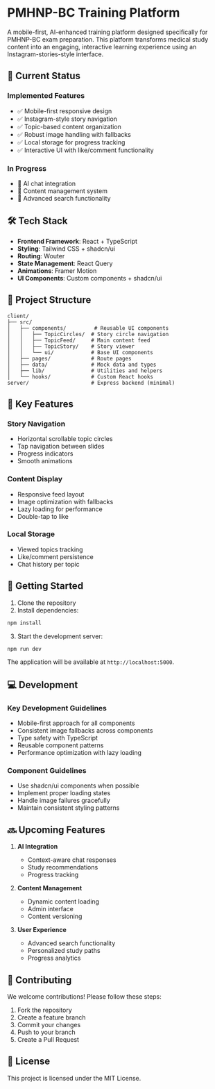# PMHNP-BC Training Platform

A mobile-first, AI-enhanced training platform designed specifically for PMHNP-BC exam preparation. This platform transforms medical study content into an engaging, interactive learning experience using an Instagram-stories-style interface.

## 🎯 Current Status

### Implemented Features
- ✅ Mobile-first responsive design
- ✅ Instagram-style story navigation
- ✅ Topic-based content organization
- ✅ Robust image handling with fallbacks
- ✅ Local storage for progress tracking
- ✅ Interactive UI with like/comment functionality

### In Progress
- 🚧 AI chat integration
- 🚧 Content management system
- 🚧 Advanced search functionality

## 🛠 Tech Stack

- **Frontend Framework**: React + TypeScript
- **Styling**: Tailwind CSS + shadcn/ui
- **Routing**: Wouter
- **State Management**: React Query
- **Animations**: Framer Motion
- **UI Components**: Custom components + shadcn/ui

## 📁 Project Structure

```
client/
├── src/
│   ├── components/         # Reusable UI components
│   │   ├── TopicCircles/  # Story circle navigation
│   │   ├── TopicFeed/     # Main content feed
│   │   ├── TopicStory/    # Story viewer
│   │   └── ui/            # Base UI components
│   ├── pages/             # Route pages
│   ├── data/              # Mock data and types
│   ├── lib/               # Utilities and helpers
│   └── hooks/             # Custom React hooks
server/                    # Express backend (minimal)
```

## 🔑 Key Features

### Story Navigation
- Horizontal scrollable topic circles
- Tap navigation between slides
- Progress indicators
- Smooth animations

### Content Display
- Responsive feed layout
- Image optimization with fallbacks
- Lazy loading for performance
- Double-tap to like

### Local Storage
- Viewed topics tracking
- Like/comment persistence
- Chat history per topic

## 🚀 Getting Started

1. Clone the repository
2. Install dependencies:
```bash
npm install
```

3. Start the development server:
```bash
npm run dev
```

The application will be available at `http://localhost:5000`.

## 💻 Development

### Key Development Guidelines

- Mobile-first approach for all components
- Consistent image fallbacks across components
- Type safety with TypeScript
- Reusable component patterns
- Performance optimization with lazy loading

### Component Guidelines

- Use shadcn/ui components when possible
- Implement proper loading states
- Handle image failures gracefully
- Maintain consistent styling patterns

## 🔜 Upcoming Features

1. **AI Integration**
   - Context-aware chat responses
   - Study recommendations
   - Progress tracking

2. **Content Management**
   - Dynamic content loading
   - Admin interface
   - Content versioning

3. **User Experience**
   - Advanced search functionality
   - Personalized study paths
   - Progress analytics

## 🤝 Contributing

We welcome contributions! Please follow these steps:

1. Fork the repository
2. Create a feature branch
3. Commit your changes
4. Push to your branch
5. Create a Pull Request

## 📝 License

This project is licensed under the MIT License.

